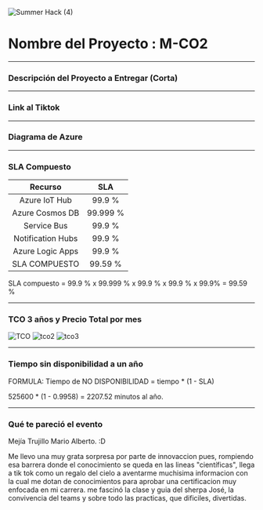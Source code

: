 ![Summer Hack (4)](https://user-images.githubusercontent.com/9124597/127756851-c8627116-f177-4198-966d-9003016d2060.png)

# Nombre del Proyecto : M-CO2

*****************************************************************************************************************
### Descripción del Proyecto a Entregar (Corta)

*****************************************************************************************************************
### Link al Tiktok

*****************************************************************************************************************
### Diagrama de Azure

*****************************************************************************************************************
### SLA Compuesto

|          **Recurso**        |     **SLA**   |
|          :----:             |     :----:    |
|Azure IoT Hub                |     99.9 %    |
|Azure Cosmos DB              |    99.999 %   |
|Service Bus                  |     99.9 %    |
|Notification Hubs            |     99.9 %    |
|Azure Logic Apps             |     99.9 %    |
|SLA COMPUESTO                |    99.59 %    |

SLA compuesto = 99.9 % x 99.999 % x 99.9 % x 99.9 % x 99.9% = 99.59 %

*****************************************************************************************************************
### TCO 3 años y Precio Total por mes

![TCO](https://user-images.githubusercontent.com/87109811/127764517-8bce13a2-31e4-4654-acc7-441fa747f498.jpg)
![tco2](https://user-images.githubusercontent.com/87109811/127764555-57756c82-d633-40fb-a55f-d365da002429.jpg)
![tco3](https://user-images.githubusercontent.com/87109811/127764599-42ce59a8-6e05-4158-9358-374d94c149c8.jpg)


*****************************************************************************************************************
### Tiempo sin disponibilidad a un año

FORMULA: Tiempo de NO DISPONIBILIDAD = tiempo * (1 - SLA)

525600 * (1 - 0.9958) = 2207.52 minutos al año.
*****************************************************************************************************************
### Qué te pareció el evento

Mejía Trujillo Mario Alberto. :D

Me llevo una muy grata sorpresa por parte de innovaccion pues, rompiendo esa barrera donde el conocimiento se 
queda en las lineas "científicas", llega a tik tok como un regalo del cielo a aventarme muchisima informacion 
con la cual me dotan de conocimientos para aprobar una certificacion muy enfocada en mi carrera. me fascinó la
clase y guia del sherpa José, la convivencia del teams y sobre todo las practicas, que dificiles, divertidas.
